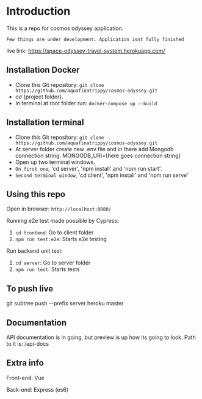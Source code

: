 # Introduction

This is a repo for cosmos odyssey application. 

`Few things are under development. Application isnt fully finished`

live link: https://space-odyssey-travel-system.herokuapp.com/



## Installation Docker


* Clone this Git repository: `git clone https://github.com/aquafinatrippy/cosmos-odyssey.git`
* cd {project folder}.
* In terminal at root folder run: `docker-compose up --build`


## Installation terminal

* Clone this Git repository: `git clone https://github.com/aquafinatrippy/cosmos-odyssey.git`
* At server folder create new .env file and in there add Mongodb connection string: MONGODB_URI={here goes connection string}
* Open up two terminal windows.
* `On first one`, 'cd server', 'npm install' and 'npm run start'.
* `Second terminal window`, 'cd client', 'npm install' and 'npm run serve'

## Using this repo

Open in browser: `http://localhost:8080/`

Running e2e test made possible by Cypress:

1. `cd frontend`: Go to client folder
2. `npm run test:e2e`: Starts e2e testing

Run backend unit test:

1. `cd server`: Go to server folder
2. `npm run test`: Starts tests

## To push live

git subtree push --prefix server heroku master

## Documentation

API documentation is in going, but preview is up how its going to look. Path to it is: /api-docs

## Extra info

Front-end: Vue

Back-end: Express (es6)

